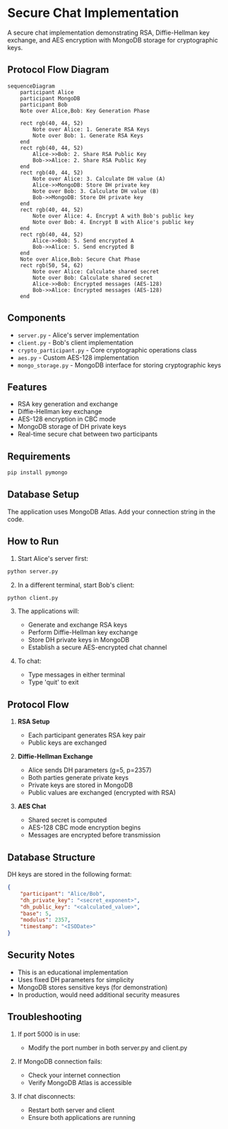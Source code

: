 # Secure Chat Implementation

A secure chat implementation demonstrating RSA, Diffie-Hellman key exchange, and AES encryption with MongoDB storage for cryptographic keys.

## Protocol Flow Diagram

```mermaid
sequenceDiagram
    participant Alice
    participant MongoDB
    participant Bob
    Note over Alice,Bob: Key Generation Phase
    
    rect rgb(40, 44, 52)
        Note over Alice: 1. Generate RSA Keys
        Note over Bob: 1. Generate RSA Keys
    end
    rect rgb(40, 44, 52)
        Alice->>Bob: 2. Share RSA Public Key
        Bob->>Alice: 2. Share RSA Public Key
    end
    rect rgb(40, 44, 52)
        Note over Alice: 3. Calculate DH value (A)
        Alice->>MongoDB: Store DH private key
        Note over Bob: 3. Calculate DH value (B)
        Bob->>MongoDB: Store DH private key
    end
    rect rgb(40, 44, 52)
        Note over Alice: 4. Encrypt A with Bob's public key
        Note over Bob: 4. Encrypt B with Alice's public key
    end
    rect rgb(40, 44, 52)
        Alice->>Bob: 5. Send encrypted A
        Bob->>Alice: 5. Send encrypted B
    end
    Note over Alice,Bob: Secure Chat Phase
    rect rgb(50, 54, 62)
        Note over Alice: Calculate shared secret
        Note over Bob: Calculate shared secret
        Alice->>Bob: Encrypted messages (AES-128)
        Bob->>Alice: Encrypted messages (AES-128)
    end
```

## Components

- `server.py` - Alice's server implementation
- `client.py` - Bob's client implementation
- `crypto_participant.py` - Core cryptographic operations class
- `aes.py` - Custom AES-128 implementation
- `mongo_storage.py` - MongoDB interface for storing cryptographic keys

## Features

- RSA key generation and exchange
- Diffie-Hellman key exchange
- AES-128 encryption in CBC mode
- MongoDB storage of DH private keys
- Real-time secure chat between two participants

## Requirements

```bash
pip install pymongo
```

## Database Setup

The application uses MongoDB Atlas. Add your connection string in the code.


## How to Run

1. Start Alice's server first:
```bash
python server.py
```

2. In a different terminal, start Bob's client:
```bash
python client.py
```

3. The applications will:
   - Generate and exchange RSA keys
   - Perform Diffie-Hellman key exchange
   - Store DH private keys in MongoDB
   - Establish a secure AES-encrypted chat channel

4. To chat:
   - Type messages in either terminal
   - Type 'quit' to exit

## Protocol Flow

1. **RSA Setup**
   - Each participant generates RSA key pair
   - Public keys are exchanged

2. **Diffie-Hellman Exchange**
   - Alice sends DH parameters (g=5, p=2357)
   - Both parties generate private keys
   - Private keys are stored in MongoDB
   - Public values are exchanged (encrypted with RSA)

3. **AES Chat**
   - Shared secret is computed
   - AES-128 CBC mode encryption begins
   - Messages are encrypted before transmission

## Database Structure

DH keys are stored in the following format:
```json
{
    "participant": "Alice/Bob",
    "dh_private_key": "<secret_exponent>",
    "dh_public_key": "<calculated_value>",
    "base": 5,
    "modulus": 2357,
    "timestamp": "<ISODate>"
}
```

## Security Notes

- This is an educational implementation
- Uses fixed DH parameters for simplicity
- MongoDB stores sensitive keys (for demonstration)
- In production, would need additional security measures

## Troubleshooting

1. If port 5000 is in use:
   - Modify the port number in both server.py and client.py

2. If MongoDB connection fails:
   - Check your internet connection
   - Verify MongoDB Atlas is accessible

3. If chat disconnects:
   - Restart both server and client
   - Ensure both applications are running

